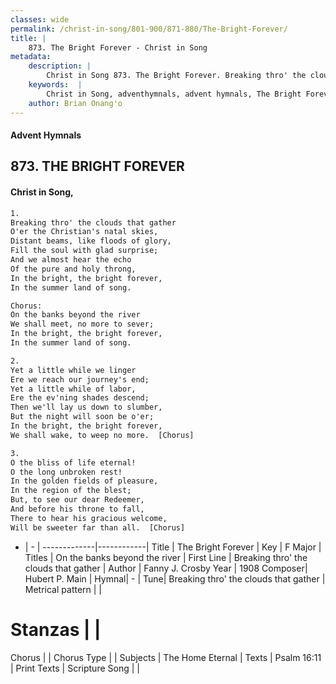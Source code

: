 ```yaml
---
classes: wide
permalink: /christ-in-song/801-900/871-880/The-Bright-Forever/
title: |
    873. The Bright Forever - Christ in Song
metadata:
    description: |
        Christ in Song 873. The Bright Forever. Breaking thro' the clouds that gather O'er the Christian's natal skies, Distant beams, like floods of glory, Fill the soul with glad surprise; And we almost hear the echo Of the pure and holy throng, In the bright, the bright forever, In the summer land of song. Chorus: On the banks beyond the river We shall meet, no more to sever; In the bright, the bright forever, In the summer land of song.
    keywords:  |
        Christ in Song, adventhymnals, advent hymnals, The Bright Forever, Breaking thro' the clouds that gather. On the banks beyond the river
    author: Brian Onang'o
---
```


#### Advent Hymnals
## 873. THE BRIGHT FOREVER
####  Christ in Song,

```txt
1.
Breaking thro' the clouds that gather
O'er the Christian's natal skies,
Distant beams, like floods of glory,
Fill the soul with glad surprise;
And we almost hear the echo
Of the pure and holy throng,
In the bright, the bright forever,
In the summer land of song.

Chorus:
On the banks beyond the river
We shall meet, no more to sever;
In the bright, the bright forever,
In the summer land of song.

2.
Yet a little while we linger
Ere we reach our journey's end;
Yet a little while of labor,
Ere the ev'ning shades descend;
Then we'll lay us down to slumber,
But the night will soon be o'er;
In the bright, the bright forever,
We shall wake, to weep no more.  [Chorus]

3.
O the bliss of life eternal!
O the long unbroken rest!
In the golden fields of pleasure,
In the region of the blest;
But, to see our dear Redeemer,
And before his throne to fall,
There to hear his gracious welcome,
Will be sweeter far than all.  [Chorus]

```

- |   -  |
-------------|------------|
Title | The Bright Forever |
Key | F Major |
Titles | On the banks beyond the river |
First Line | Breaking thro' the clouds that gather |
Author | Fanny J. Crosby
Year | 1908
Composer| Hubert P. Main |
Hymnal|  - |
Tune| Breaking thro' the clouds that gather |
Metrical pattern | |
# Stanzas |  |
Chorus |  |
Chorus Type |  |
Subjects | The Home Eternal |
Texts | Psalm 16:11 |
Print Texts | 
Scripture Song |  |
    
